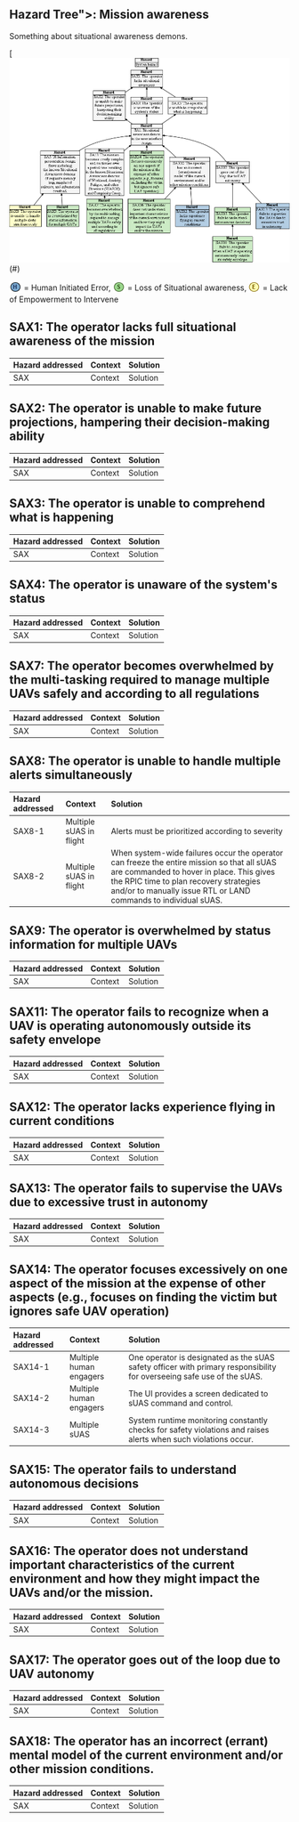 ## Hazard Tree">: Mission awareness

Something about situational awareness demons.

[![](figures/situationalawareness.png)(#)

<sub>![](icons/h-icon.PNG)</sub> = Human Initiated Error, <sub>![](icons/s-icon.PNG)</sub> = Loss of Situational awareness, <sub>![](icons/e-icon.PNG)</sub> = Lack of Empowerment to Intervene


## <a name="SAX1"> SAX1: The operator lacks full situational awareness of the mission</a>

| Hazard addressed | Context | Solution |
|:--|:--|:--|
|SAX |Context |Solution|

## <a name="SAX2"> SAX2: The operator is unable to make future projections, hampering their decision-making ability</a>

| Hazard addressed | Context | Solution |
|:--|:--|:--|
|SAX |Context |Solution|

## <a name="SAX3">SAX3: The operator is unable to comprehend what is happening</a>

| Hazard addressed | Context | Solution |
|:--|:--|:--|
|SAX |Context |Solution|

## <a name="SAX4">SAX4: The operator is unaware of the system's status</a>

| Hazard addressed | Context | Solution |
|:--|:--|:--|
|SAX |Context |Solution|

## <a name="SAX7">SAX7: The operator becomes overwhelmed by the multi-tasking required to manage multiple UAVs safely and according to all regulations</a>

| Hazard addressed | Context | Solution |
|:--|:--|:--|
|SAX |Context |Solution|

## <a name="SAX8">SAX8: The operator is unable to handle multiple alerts simultaneously</a>

| Hazard addressed | Context | Solution |
|:--|:--|:--|
|SAX8-1|Multiple sUAS in flight|Alerts must be prioritized according to severity|
|SAX8-2|Multiple sUAS in flight|When system-wide failures occur the operator can freeze the entire mission so that all sUAS are commanded to hover in place. This gives the RPIC time to plan recovery strategies and/or to manually issue RTL or LAND commands to individual sUAS.|


## <a name="SAX9">SAX9: The operator is overwhelmed by status information for multiple UAVs</a>

| Hazard addressed | Context | Solution |
|:--|:--|:--|
|SAX |Context |Solution|

## <a name="SAX11">SAX11: The operator fails to recognize when a UAV is operating autonomously outside its safety envelope</a>

| Hazard addressed | Context | Solution |
|:--|:--|:--|
|SAX |Context |Solution|

## <a name="SAX12">SAX12: The operator lacks experience flying in current conditions </a>

| Hazard addressed | Context | Solution |
|:--|:--|:--|
|SAX |Context |Solution|

## <a name="SAX13">SAX13: The operator fails to supervise the UAVs due to excessive trust in autonomy  </a>

| Hazard addressed | Context | Solution |
|:--|:--|:--|
|SAX |Context |Solution|

## <a name="SAX14">SAX14: The operator focuses excessively on one aspect of the mission at the expense of other aspects (e.g., focuses on finding the victim but ignores safe UAV operation)</a>

| Hazard addressed | Context | Solution |
|:--|:--|:--|
|SAX14-1|Multiple human engagers | One operator is designated as the sUAS safety officer with primary responsibility for overseeing safe use of the sUAS. |
|SAX14-2|Multiple human engagers | The UI provides a screen dedicated to sUAS command and control. |
|SAX14-3|Multiple sUAS| System runtime monitoring constantly checks for safety violations and raises alerts when such violations occur.|

## <a name="SAX15">SAX15: The operator fails to understand autonomous decisions</a>

| Hazard addressed | Context | Solution |
|:--|:--|:--|
|SAX |Context |Solution|

## <a name="SAX16">SAX16: The operator does not understand important characteristics of the current environment and how they might impact the UAVs and/or the mission.</a>

| Hazard addressed | Context | Solution |
|:--|:--|:--|
|SAX |Context |Solution|

## <a name="SAX17">SAX17: The operator goes out of the loop due to UAV autonomy</a>

| Hazard addressed | Context | Solution |
|:--|:--|:--|
|SAX |Context |Solution|

## <a name="SAX18">SAX18: The operator has an incorrect (errant) mental model of the current environment and/or other mission conditions.</a>

| Hazard addressed | Context | Solution |
|:--|:--|:--|
|SAX |Context |Solution|






